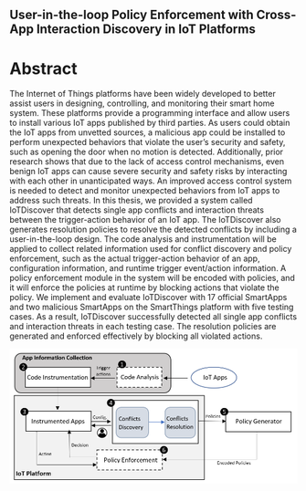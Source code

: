 ## User-in-the-loop Policy Enforcement with Cross-App Interaction Discovery in IoT Platforms

# Abstract

The Internet of Things platforms have been widely developed to better assist users in designing, controlling, and monitoring their smart home system. These platforms provide a programming interface and allow users to install various IoT apps published by third parties. As users could obtain the IoT apps from unvetted sources, a malicious app could be installed to perform unexpected behaviors that violate the user’s security and safety, such as opening the door when no motion is detected. Additionally, prior research shows that due to the lack of access control mechanisms, even benign IoT apps can cause severe security and safety risks by interacting with each other in unanticipated ways. An improved access control system is needed to detect and monitor unexpected behaviors from IoT apps to address such threats. In this thesis, we provided a system called IoTDiscover that detects single app conflicts and interaction threats between the trigger-action behavior of an IoT app. The IoTDiscover also generates resolution policies to resolve the detected conflicts by including a user-in-the-loop design. The code analysis and instrumentation will be applied to collect related information used for conflict discovery and policy enforcement, such as the actual trigger-action behavior of an app, configuration information, and runtime trigger event/action information. A policy enforcement module in the system will be encoded with policies, and it will enforce the policies at runtime by blocking actions that violate the policy. We implement and evaluate IoTDiscover with 17 official SmartApps and two malicious SmartApps on the SmartThings platform with five testing cases. As a result, IoTDiscover successfully detected all single app conflicts and interaction threats in each testing case. The resolution policies are generated and enforced effectively by blocking all violated actions.

![IoTDiscover](IoTDiscover.png)
